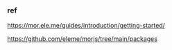 
### ref
https://mor.ele.me/guides/introduction/getting-started/

https://github.com/eleme/morjs/tree/main/packages

